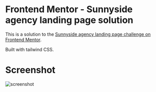 # Frontend Mentor - Sunnyside agency landing page solution

This is a solution to the [Sunnyside agency landing page challenge on Frontend Mentor](https://www.frontendmentor.io/challenges/sunnyside-agency-landing-page-7yVs3B6ef).

Built with tailwind CSS.

# Screenshot
![screenshot](https://user-images.githubusercontent.com/122628569/233772042-f82bf74a-15bb-4a2b-9d83-e75d80c9edef.png)

